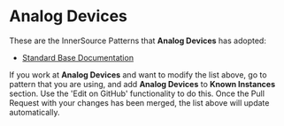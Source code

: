 # Analog Devices

These are the InnerSource Patterns that **Analog Devices** has adopted:

* [Standard Base Documentation](../patterns/2-structured/project-setup/base-documentation.md)

If you work at **Analog Devices** and want to modify the list above, go to pattern that you are using, and add **Analog Devices** to **Known Instances** section.
Use the 'Edit on GitHub' functionality to do this.
Once the Pull Request with your changes has been merged, the list above will update automatically.

